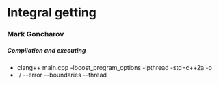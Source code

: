 # Integral getting

### Mark Goncharov

##### Compilation and executing

* clang++ main.cpp -lboost_program_options -lpthread -std=c++2a -o <output>
* ./<output> --error <error> --boundaries <left> <right> --thread <thread>